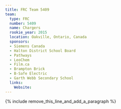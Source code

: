 ```yaml
---
title: FRC Team 5409
team:
  type: FRC
  number: 5409
  name: Chargers
  rookie_year: 2015
  location: Oakville, Ontario, Canada
  sponsors:
  - Siemens Canada
  - Halton District School Board
  - Pathways
  - LeoChem
  - Film.ca
  - Brampton Brick
  - B-Safe Electric
  - Garth Webb Secondary School
  links:
    Website:
---
```


{% include remove_this_line_and_add_a_paragraph %}